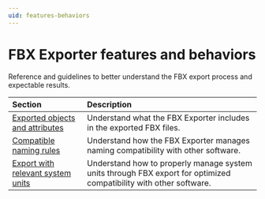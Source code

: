 ```yaml
---
uid: features-behaviors
---
```


# FBX Exporter features and behaviors

Reference and guidelines to better understand the FBX export process and expectable results.

| Section | Description |
| :--- | :--- |
| [Exported objects and attributes](features-behaviors-exported-attributes.md)| Understand what the FBX Exporter includes in the exported FBX files. |
| [Compatible naming rules](features-behaviors-compatible-naming.md) | Understand how the FBX Exporter manages naming compatibility with other software. |
| [Export with relevant system units](features-behaviors-system-units.md) | Understand how to properly manage system units through FBX export for optimized compatibility with other software. |

